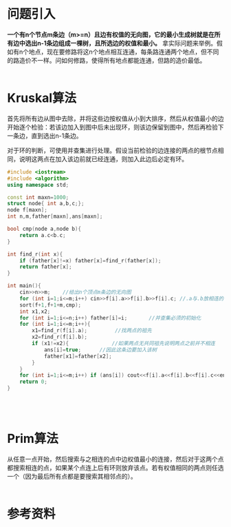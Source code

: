 # 问题引入
**一个有n个节点m条边（m>=n）且边有权值的无向图，它的最小生成树就是在所有边中选出n-1条边组成一棵树，且所选边的权值和最小。**
拿实际问题来举例。假如有n个地点，现在要修路将这n个地点相互连通，每条路连通两个地点，但不同的路造价不一样。问如何修路，使得所有地点都能连通，但路的造价最低。
<br/><br/>

# Kruskal算法
首先将所有边从图中去除，并将这些边按权值从小到大排序，然后从权值最小的边开始逐个检验：若该边加入到图中后未出现环，则该边保留到图中，然后再检验下一条边，直到选出n-1条边。

对于环的判断，可使用并查集进行处理。假设当前检验的边连接的两点的根节点相同，说明这两点在加入该边前就已经连通，则加入此边后必定有环。
```cpp
#include <iostream>
#include <algorithm>
using namespace std;

const int maxn=1000;
struct node{ int a,b,c;};
node f[maxn];
int n,m,father[maxn],ans[maxn]; 

bool cmp(node a,node b){
    return a.c<b.c;
}

int find_r(int x){
    if (father[x]!=x) father[x]=find_r(father[x]);
    return father[x];
}

int main(){
    cin>>n>>m;    //给出n个顶点m条边的无向图
    for (int i=1;i<=m;i++) cin>>f[i].a>>f[i].b>>f[i].c; //.a与.b放相连的两定点，.c放边的权值
    sort(f+1,f+1+m,cmp);
    int x1,x2;
    for (int i=1;i<=n;i++) father[i]=i;       //并查集必须的初始化
    for (int i=1;i<=m;i++){
        x1=find_r(f[i].a);         //找两点的祖先
        x2=find_r(f[i].b);
        if (x1!=x2){              //如果两点无共同祖先说明两点之前并不相连
            ans[i]=true;      //因此这条边要加入该树
            father[x1]=father[x2];
        }
    }
    for (int i=1;i<=m;i++) if (ans[i]) cout<<f[i].a<<f[i].b<<f[i].c<<endl;
    return 0;
}
```
<br/><br/>

# Prim算法
 从任意一点开始，然后搜索与之相连的点中边权值最小的连接，然后对于这两个点都搜索相连的点，如果某个点连上后有环则放弃该点。若有权值相同的两点则任选一个（因为最后所有点都是要搜索其相邻点的）。
<br/><br/>

# 参考资料




